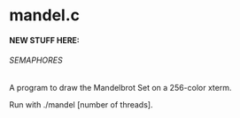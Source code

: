 # mandel.c

#### NEW STUFF HERE:
###### SEMAPHORES

A program to draw the Mandelbrot Set on a 256-color xterm.

Run with ./mandel [number of threads].
